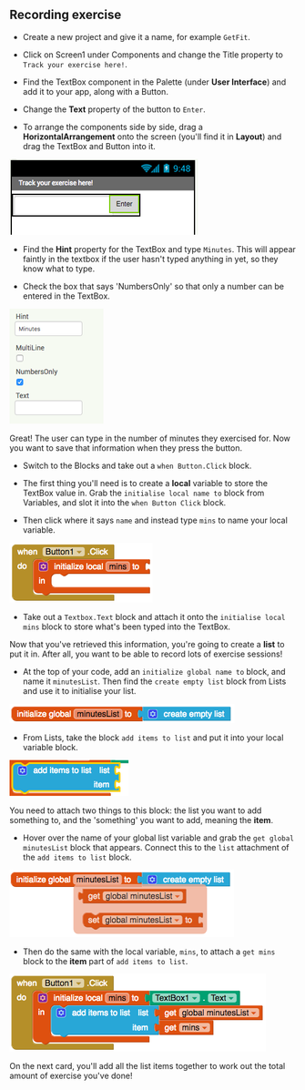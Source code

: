 ## Recording exercise

+ Create a new project and give it a name, for example `GetFit`.

+ Click on Screen1 under Components and change the Title property to `Track your exercise here!`.

+ Find the TextBox component in the Palette (under **User Interface**) and add it to your app, along with a Button.

+ Change the **Text** property of the button to `Enter`.

+ To arrange the components side by side, drag a **HorizontalArrangement** onto the screen (you'll find it in **Layout**) and drag the TextBox and Button into it.

![](images/s3Horizontal.png)

+ Find the **Hint** property for the TextBox and type `Minutes`. This will appear faintly in the textbox if the user hasn't typed anything in yet, so they know what to type.

+ Check the box that says 'NumbersOnly' so that only a number can be entered in the TextBox.

![](images/s3HintNumsOnly.png)

Great! The user can type in the number of minutes they exercised for. Now you want to save that information when they press the button.

+ Switch to the Blocks and take out a `when Button.Click` block.

+ The first thing you'll need is to create a **local** variable to store the TextBox value in. Grab the `initialise local name to` block from Variables, and slot it into the `when Button Click` block.

+ Then click where it says `name` and instead type `mins` to name your local variable.

![](images/s3LocalVar.png)

+ Take out a `Textbox.Text` block and attach it onto the `initialise local mins` block to store what's been typed into the TextBox.

Now that you've retrieved this information, you're going to create a **list** to put it in. After all, you want to be able to record lots of exercise sessions!

+ At the top of your code, add an `initialize global name to` block, and name it `minutesList`. Then find the `create empty list` block from Lists and use it to initialise your list.

![](images/s3CreateEmptyList.png)

+ From Lists, take the block `add items to list` and put it into your local variable block. 

![](images/s3AddItemsBlock.png)

You need to attach two things to this block: the list you want to add something to, and the 'something' you want to add, meaning the **item**.

+ Hover over the name of your global list variable and grab the `get global minutesList` block that appears. Connect this to the `list` attachment of the `add items to list` block.

![](images/s3GetGlobalList.png)

+ Then do the same with the local variable, `mins`, to attach a `get mins` block to the **item** part of `add items to list`.

![](images/s3AddItemToList.png)

On the next card, you'll add all the list items together to work out the total amount of exercise you've done!
